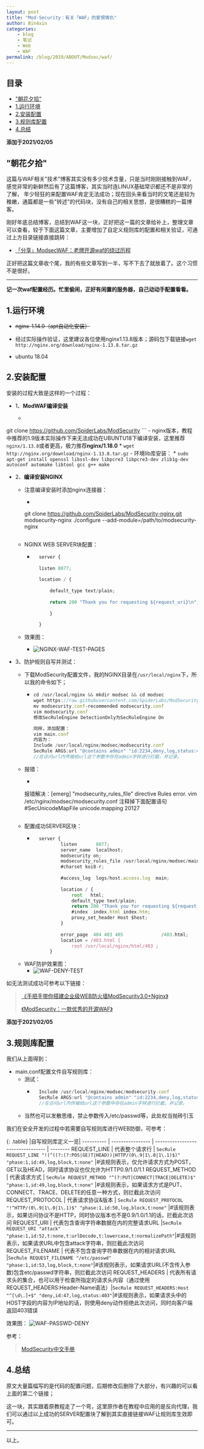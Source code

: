 ```yaml
---
layout: post
title: "Mod-Security：有关「WAF」的爱恨情仇"
author: Bin4xin
categories:
    - blog
    - 笔记
    - Web
    - WAF
permalink: /blog/2019/ABOUT/Modsec/waf/
---
```


目录
------
- ["朝花夕拾"](#%E6%9C%9D%E8%8A%B1%E5%A4%95%E6%8B%BE)
- [1.运行环境](#1%E8%BF%90%E8%A1%8C%E7%8E%AF%E5%A2%83)
- [2.安装配置](#2%E5%AE%89%E8%A3%85%E9%85%8D%E7%BD%AE)
- [3.规则库配置](#3%E8%A7%84%E5%88%99%E5%BA%93%E9%85%8D%E7%BD%AE)
- [4.总结](#4%E6%80%BB%E7%BB%93)

**添加于2021/02/05**

## "朝花夕拾"

这篇与WAF相关"技术"博客其实没有多少技术含量，只是当时刚刚接触到WAF，感觉非常的新鲜然后有了这篇博客，其实当时连LINUX基础常识都还不是非常的了解，
年少轻狂的来配置WAF肯定无法成功；现在回头来看当时的文笔还是较为稚嫩，通篇都是一些"转述"的代码块，没有自己的相关思想，是很糟糕的一篇博客。


刚好年底总结博客，总结到WAF这一块，正好把这一篇的文章给补上，整理文章可以查看，较于下面这篇文章，主要增加了自定义规则库的配置和相关验证，可通过上方目录链接直接跳转：

- [「分享」ModsecWAF：老牌开源waf的绕过历程](https://about.sentrylab.cn/help/Mod-Waf-Bypass-Walkthrough/)

正好把这篇文章收个尾，我的有些文章写到一半，写不下去了就放着了。这个习惯不是很好。


---
**记一次waf配置经历。忙里偷闲，正好有闲置的服务器，自己动动手配置看看。**
 
## 1.运行环境
- ~~nginx-1.14.0（apt自动化安装）~~
- 经过实际操作验证，这里建议各位使用nginx1.13.8版本；源码包下载链接`wget http://nginx.org/download/nginx-1.13.8.tar.gz`

- ubuntu 18.04

## 2.安装配置

安装的过程大致是这样的一个过程：

- 1、**ModWAF编译安装**
    - ```js
git clone https://github.com/SpiderLabs/ModSecurity
      ```
    - nginx版本，教程中推荐的1.9版本实际操作下来无法成功在UBUNTU18下编译安装，这里推荐`nginx/1.13.8`或者更高，极力推荐**nginx/1.18.0**
        * `wget http://nginx.org/download/nginx-1.13.8.tar.gz`
    - 环境lib库安装：
        * `sudo apt-get install openssl libssl-dev libpcre3 libpcre3-dev zlib1g-dev autoconf automake libtool gcc g++ make`
- 2、**编译安装NGINX**
    - 注意编译安装时添加nginx连接器：
        *  ```bash
        git clone https://github.com/SpiderLabs/ModSecurity-nginx.git modsecurity-nginx
        ./configure --add-module=/path/to/modsecurity-nginx
        ```
    - NGINX WEB SERVER块配置：
        * ```js
            server {
            
            listen 8077;
            
            location / {
            
                default_type text/plain;
            
                return 200 "Thank you for requesting ${request_uri}\n";
            
                }
            
            }
            ```
 
    - 效果图：
        * ![NGINX-WAF-TEST-PAGES](/assets/img/blog/2019/NGINX-WAF-TEST-PAGES.PNG)


- 3、防护规则自写并测试：
    - 下载ModSecurity配置文件，我的NGINX目录在`/usr/local/nginx`下，所以我的命令如下；
        * ```js
          cd /usr/local/nginx && mkdir modsec && cd modsec
          wget https://raw.githubusercontent.com/SpiderLabs/ModSecurity/v3/master/modsecurity.conf-recommended
          mv modsecurity.conf-recommended modsecurity.conf
          vim modsecurity.conf
          修改SecRuleEngine DetectionOnly为SecRuleEngine On
          
          同样，添加配置：
          vim main.conf
          内容为：
          Include /usr/local/nginx/modsec/modsecurity.conf
          SecRule ARGS:url "@contains admin" "id:2234,deny,log,status:403"
          //在访问url内传输给url这个参数中存在admin字样进行拦截，并记录。    
          ```
    - 报错：
        * ```js
        报错解决：[emerg] "modsecurity_rules_file" directive Rules error.
        vim /etc/nginx/modsec/modsecurity.conf
        注释掉下面配置语句
        #SecUnicodeMapFile unicode.mapping 20127
        ```
    - 配置成功SERVER区块：
        * ```js
            server {
                    listen       8077;
                    server_name  localhost;
            	    modsecurity on;
                    modsecurity_rules_file /usr/local/nginx/modsec/main.conf;
                    #charset koi8-r;
            
                    #access_log  logs/host.access.log  main;
            
                    location / {
                        root   html;
                        default_type text/plain;
                        return 200 "Thank you for requesting ${request_uri}\n";
                        #index  index.html index.htm;
                        proxy_set_header Host $host;
                    }
            
                    error_page  404 403 405              /403.html;
            	    location = /403.html {
            	        root /usr/local/nginx/html/403 ;
            	}

          ```
    - WAF防护效果图：
        * ![WAF-DENY-TEST](/assets/img/blog/2019/WAF-DENY-TEST.PNG)
          
如无法测试成功可参考以下链接：
> [《手把手带你搭建企业级WEB防火墙ModSecurity3.0+Nginx》](https://zhuanlan.zhihu.com/p/80866123)
>
> [《ModSecurity：一款优秀的开源WAF》](https://www.freebuf.com/sectool/211354.html)


**添加于2021/02/05**

## 3.规则库配置

我们从上面得到：

- main.conf配置文件自写规则库：
    - 测试：
        * ```js
            Include /usr/local/nginx/modsec/modsecurity.conf
            SecRule ARGS:url "@contains admin" "id:2234,deny,log,status:403"
            //在访问url内传输给url这个参数中存在admin字样进行拦截，并记录。
            ```
    - 当然也可以发散思维，禁止参数传入/etc/passwd等，此处权当抛砖引玉

我们在安全开发的过程中若需要自写规则库进行WEB防御，可参考：

{: .table}
|自写规则库定义一览|
---------- | ---------------- | --------------------------------- | --------
REQUEST_LINE | 代表整个请求行 | `SecRule REQUEST_LINE "!(^((?:(?:POS|GE)T|HEAD))|HTTP/(0\.9|1\.0|1\.1)$)" "phase:1,id:49,log,block,t:none"` |#该规则表示，仅允许请求方式为POST，GET以及HEAD，同时请求协议也仅允许为HTTP0.9/1.0/1.1
REQUEST_METHOD | 代表请求方式 | `SecRule REQUEST_METHOD "^(?:PUT|CONNECT|TRACE|DELETE)$" "phase:1,id:49,log,block,t:none"` |#该规则表示，如果请求方式是PUT、CONNECT、TRACE、DELETE的任意一种方式，则拦截此次访问
REQUEST_PROTOCOL | 代表请求协议&版本 | `SecRule REQUEST_PROTOCOL "!^HTTP/(0\.9|1\.0|1\.1)$" "phase:1,id:50,log,block,t:none"` |#该规则表示，如果访问协议不是HTTP，同时协议版本也不是0.9/1.0/1.1的话，拦截此次访问
REQUEST_URI | 代表包含查询字符串数据在内的完整请求URL |`SecRule REQUEST_URI "attack" "phase:1,id:52,t:none,t:urlDecode,t:lowercase,t:normalizePath"`|#该规则表示，如果请求URL中包含attack字符串，则拦截此次访问
REQUEST_FILENAME | 代表不包含查询字符串数据在内的相对请求URL |`SecRule REQUEST_FILENAME "/etc/passwd" "phase:1,id:53,log,block,t:none"`|#该规则表示，如果请求URL(不含传入参数)包含etc/passwd字符串，则拦截此次访问
REQUEST_HEADERS | 代表所有请求头的集合，也可以用于检查所指定的请求头内容（通过使用REQUEST_HEADERS:Header-Name语法）|`SecRule REQUEST_HEADERS:Host "^[\d\.]+$" "deny,id:47,log,status:403"`|#该规则表示，如果请求头中的HOST字段的内容为IP地址的话，则使用deny动作拒绝此次访问，同时向客户端返回403错误

效果图：
![WAF-PASSWD-DENY](/assets/img/blog/2019/WAF-PASSWD-DENY.PNG)

参考：

>[ModSecurity中文手册](http://www.modsecurity.cn/chm/Variables.html)

## 4.总结

原文大量篇幅写的是代码的配置问题，后期修改后删除了大部分，有兴趣的可以看上面的第二个链接；

这一块，其实跟着原教程走了一个弯，这里原作者在教程中应用的是反向代理，我们可以通过以上成功的SERVER配置块了解到其实直接链接WAF让规则库生效即可。

---

以上。

